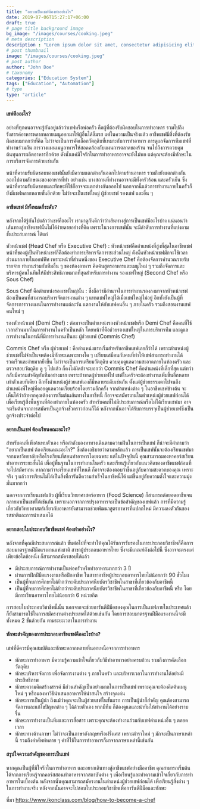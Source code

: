 ```yaml
---
title: "อยากเป็นเชฟต้องทำอย่างไร"
date: 2019-07-06T15:27:17+06:00
draft: true
# page title background image
bg_image: "/images/courses/cooking.jpeg"
# meta description
description : "Lorem ipsum dolor sit amet, consectetur adipisicing elit, sed do eiusmod tempor incididunt ut labore. dolore magna aliqua. Ut enim ad minim veniam, quis nostrud."
# post thumbnail
image: "/images/courses/cooking.jpeg"
# post author
author: "John Doe"
# taxonomy
categories: ["Education System"]
tags: ["Education", "Automation"]
# type
type: "article"
---
```


#### เชฟคืออะไร?

อย่างที่ทุกคนอาจจะรู้กันอยู่แล้วว่าเชฟหรือพ่อครัว คือผู้ที่ต้องรับผิดชอบในการทำอาหาร รวมไปถึงรังสรรค์อาหารหลากหลายเมนูออกมาให้ผู้อื่นได้ลิ้มรส แต่ในความเป็นจริงแล้ว อาชีพเชฟมีสิ่งที่ต้องรับผิดชอบมากกว่าที่คิด ไม่ว่าจะเป็นการคัดเลือกวัตถุดิบที่เหมาะกับการทำอาหาร การดูแลจัดการทีมเชฟที่ทำงานร่วมกัน การวางแผนเมนูอาหารให้สอดคล้องกับแผนการตลาดของร้าน จนไปถึงการควบคุมต้นทุนการผลิตอาหารอีกด้วย ดังนั้นแค่มีใจรักในการทำอาหารอาจจะยังไม่พอ แต่คุณจะต้องมีทักษะในการบริการจัดการด้วยเช่นกัน

หน้าที่ความรับผิดชอบของเชฟนั้นยังมีความแตกต่างกันออกไปตามร้านอาหาร รวมถึงยังแตกต่างกันออกไปตามลักษณะของอาหารที่ทำ อย่างเช่น บางสถานที่ทำงานอาจจะมีทั้งครัวร้อน และครัวเย็น ซึ่งหน้าที่ความรับผิดชอบและทักษะที่ใช้ก็อาจจะแตกต่างกันออกไป นอกจากนี้แล้วการทำงานภายในครัวก็ยังมีเชฟหลากหลายขั้นอีกด้วย ไม่ว่าจะเป็นเชฟใหญ่ ผู้ช่วยเชฟ รองเชฟ และอื่น ๆ 

#### อาชีพเชฟ มีทั้งหมดกี่ระดับ?

หลังจากได้รู้กันไปแล้วว่าเชฟคืออะไร เรามาดูกันดีกว่าว่าเส้นทางสู่การเป็นเชฟมีอะไรบ้าง แน่นอนว่าเส้นทางสู่อาชีพเชฟนั้นไม่ได้ง่ายดายอย่างที่คิด เพราะในวงการเชฟนั้น จะมีลำดับการทำงานที่แบ่งตามขั้นประสบการณ์ ได้แก่ 

หัวหน้าเชฟ (Head Chef หรือ Executive Chef)
: หัวหน้าเชฟคือตำแหน่งที่สูงที่สุดในอาชีพเชฟ หน้าที่ของผู้เป็นหัวหน้าเชฟก็คือต้องทำการบริหารจัดการซะส่วนใหญ่ ดังนั้นหัวหน้าเชฟมักจะใช้เวลาส่วนมากภายในออฟฟิศ เพราะหน้าที่ส่วนหนึ่งของ Executive Chef คือต้องจัดการคำนวณรายรับ รายจ่าย ทำงานร่วมกับทีมอื่น ๆ ของห้องอาหาร คิดค้นสูตรอาหารและเมนูใหม่ ๆ รวมถึงจัดการและบริหารผู้คนในทีมให้มีประสิทธิภาพมากที่สุดสำหรับการทำงาน
รองเชฟใหญ่ (Second Chef หรือ Sous Chef)

Sous Chef คือตำแหน่งรองเชฟใหญ่นั้น 
: ซึ่งถือว่ามีอำนาจในการทำงานรองลงมาจากหัวหน้าเชฟ ต้องเป็นคนที่สามารถบริหารจัดการงานต่าง ๆ แทนเชฟใหญ่ได้เมื่อเชฟใหญ่ไม่อยู่ อีกทั้งยังเป็นผู้ที่จัดการการวางแผนในการทำงานแต่ละวัน แตกงานให้กับเชฟคนอื่น ๆ ภายในครัว รวมถึงสอนงานเชฟคนใหม่ ๆ

รองหัวหน้าเชฟ (Demi Chef)
: ต่อมาจะเป็นตำแหน่งรองหัวหน้าเชฟหรือ Demi Chef คือคนที่ใช้เวลาส่วนมากในการทำงานในครัวเป็นหลัก โดยหน้าที่คือช่วยรองเชฟใหญ่ในการบริหารทีม และดูแลการทำงานในกรณีที่มีการทำงานเป็นกะ
ผู้ช่วยเชฟ (Commis Chef)

Commis Chef หรือ ผู้ช่วยเชฟ 
: คือตำแหน่งแรกเริ่มสำหรับอาชีพเชฟเลยก็ว่าได้ เพราะตำแหน่งผู้ช่วยเชฟไม่จำเป็นจพต้องมีทักษะเฉพาะทางใด ๆ เปรียบเสมือนกับคนที่ทำให้เชฟสามารถทำงานได้รวดเร็วและง่ายมากยิ่งขึ้น ไม่ว่าจะเป็นการเตรียมวัตถุดิบ ควบคุมดูแลความสะอาดภายในห้องครัว และตรวจสอบวัตถุดิบ ดู ๆ ไปแล้ว ก็คงไม่ผิดถ้าจะบอกว่า Commis Chef คือตำแหน่งที่เล็กที่สุด แต่ทว่ากลับมีความสำคัญกับทีมอย่างมาก เพราะถ้าขาดผู้ช่วยเชฟไป เชฟในครัวจะต้องทำงานเพิ่มขึ้นอีกหลายเท่าตัวเลยทีเดียว อีกทั้งตำแหน่งผู้ช่วยเชฟเองก็มีหลายระดับเช่นกัน ตั้งแต่ผู้ช่วยธรรมดาไปจนถึงตำแหน่งพี่ใหญ่ที่คอยดูแลความเรียบร้อยโดยรวมอีกครั้ง
จากตำแหน่งต่าง ๆ ในอาชีพเชฟข้างต้น จะเห็นได้ว่าถ้าหากคุณต้องการเริ่มต้นเส้นทางในอาชีพนี้ ก็อาจจะสมัครงานในตำแหน่งผู้ช่วยเชฟก่อนได้ เพื่อเรียนรู้สิ่งพื้นฐานที่ต้องทำภายในห้องครัว สำหรับคนที่ไม่มีประสบการณ์หรือไม่ได้เรียนเชฟมา อาจจะเริ่มต้นจากการสมัครเป็นลูกจ้างชั่วคราวก่อนก็ได้ หลังจากนั้นอาจได้รับการบรรจุเป็นผู้ช่วยเชฟซึ่งเป็นลูกจ้างประจำต่อไป

#### อยากเป็นเชฟ ต้องเรียนคณะอะไร?

สำหรับคนที่เพิ่งค้นพบตัวเอง หรือกำลังมองหาทางเดินตามความฝันในการเป็นเชฟ ก็น่าจะมีคำถามว่า "อยากเป็นเชฟ ต้องเรียนคณะอะไร?" ซึ่งต้องอธิบายว่าตามหลักแล้ว การเป็นเชฟนั้นจะต้องเรียนเชฟมาจากมหาวิทยาลัยหรือโรงเรียนที่สอนทำอาหารโดยเฉพาะ แต่ในปัจจุบันนี้ คุณสามารถมองหาคอร์สเรียนทำอาหารระยะสั้นได้ เพื่อปูพื้นฐานในการทำงานในครัว และเรียนรู้เกี่ยวกับแนวคิดของอาชีพเชฟก่อนที่จะไปสมัครงาน หากถามว่าจะเรียนเชฟที่ไหนดี ก็อาจจะต้องตอบว่าขึ้นอยู่กับความสะดวกของคุณ เพราะจริง ๆ แล้วการเรียนไม่ได้เป็นสิ่งที่การันตีความสำเร็จในอาชีพนี้ได้ แต่ขึ้นอยู่กับความตั้งใจและความมุ่งมั่นมากกว่า

นอกจากการเรียนเชฟแล้ว ผู้ที่เรียนวิทยาศาสตร์อาหาร (Food Science) ก็สามารถต่อยอดอาชีพจนกลายมาเป็นเชฟได้เช่นกัน เพราะนอกจากการปรุงอาหารจะเป็นข้อสำคัญของเชฟแล้ว การที่มีความรู้เกี่ยวกับวิทยาศาสตร์เกี่ยวกับอาหารยังสามารถช่วยพัฒนาสูตรอาหารที่แปลกใหม่ มีความลงตัวกันของรสชาติและการนำเสนอได้

#### อยากสอบใบประกอบวิชาชีพเชฟ ต้องทำอย่างไร?

หลังจากที่คุณมีประสบการณ์แล้ว ขั้นต่อไปที่จะทำให้คุณได้รับการรับรองในการประกอบวิชาชีพก็คือการสอบมาตรฐานฝีมือแรงงานแห่งชาติ สาขาผู้ประกอบอาหารไทย ซึ่งจะมีเกณฑ์ดังต่อไปนี้ ซึ่งอาจจะตรงแค่เพียงข้อใดข้อหนึ่ง ก็สามารถสมัครสอบได้แล้ว

- มีประสบการณ์การทำงานเป็นพ่อครัวหรือทำอาหารมากกว่า 3 ปี
- ผ่านการฝึกฝีมือแรงงานหรือฝึกอาชีพ ในสาขาอาชีพผู้ประกอบอาหารไทยไม่น้อยกว่า 90 ชั่วโมง
- เป็นผู้ที่จบการศึกษาไม่ต่ำกว่าระดับประกาศนียบัตรวิชาชีพในสาขาที่เกี่ยวข้องกับอาชีพนี้
- เป็นผู้ที่จบการศึกษาไม่ต่ำกว่าระดับประกาศนียบัตรวิชาชีพในสาขาที่เกี่ยวข้องกับอาชีพนี้ หรือ โดยมีการเรียนอาหารไทยไม่น้อยกว่า 6 หน่วยกิต

การสอบใบประกอบวิชาชีพนี้นั้น นอกจากจะช่วยการันตีฝีมือของคุณในการเป็นเชฟภายในประเทศแล้ว ก็ยังสามารถใช้ในการสมัครงานต่างประเทศได้ด้วยเช่นกัน โดยการสอบมาตรฐานฝีมือแรงงานนี้จะมีทั้งหมด 2 ขั้นด้วยกัน ตามระยะเวลาในการทำงาน

#### ทักษะสำคัญของการประกอบอาชีพเชฟคืออะไรบ้าง?

เชฟที่ดีควรมีคุณสมบัติและทักษะหลากหลายที่นอกเหนือจากการทำอาหาร

- ทักษะการทำอาหาร มีความรู้ความเข้าใจเกี่ยวกับวิธีทำอาหารอย่างครบถ้วน รวมถึงการคัดเลือกวัตถุดิบ
- ทักษะบริหารจัดการ เพื่อจัดการงานต่าง ๆ ภายในครัว และบริหารเวลาในการทำงานได้อย่างมีประสิทธิภาพ
- ทักษะความคิดสร้างสรรค์ มีส่วนสำคัญเป็นอย่างมากในการเป็นเชฟ เพราะคุณจะต้องคิดค้นเมนูใหม่ ๆ หรือมองหาวิธีนำเสนออาหารให้น่าสนใจ สร้างจุดเด่น
- ทักษะการเป็นผู้นำ ถึงแม้ว่าคุณจะเป็นผู้ช่วยเชฟในขั้นแรก การเป็นผู้นำก็สำคัญ คุณต้องสามารถจัดการและแก้ไขปัญหาต่าง ๆ ได้ด้วยตัวเอง หากมีทีม ก็ต้องดูแลและนำทีมให้ทำงานได้อย่างราบรื่น
- ทักษะการทำงานเป็นทีมและการสื่อสาร เพราะคุณจะต้องทำงานร่วมกับเชฟตำแหน่งอื่น ๆ ตลอดเวลา
- ทักษะทางด้านภาษา ไม่ว่าจะเป็นภาษาอังกฤษหรือฝรั่งเศส เพราะตำราใหม่ ๆ มักจะเป็นภาษาเหล่านี้ รวมถึงคำศัพท์หลาย ๆ คำที่ใช้ในการทำอาหารก็มาจากภาษาเหล่านี้เช่นกัน

#### สรุปใจความสำคัญของการเป็นเชฟ

หากคุณเป็นผู้ที่มีใจรักในการทำอาหาร และอยากเดินทางสู่อาชีพเชฟอย่างมืออาชีพ คุณสามารถเริ่มต้นได้จากการเรียนรู้จากคอร์สสอนทำอาหารจากสถาบันต่าง ๆ เพื่อเรียนรู้และทำความเข้าใจเกี่ยวกับการทำอาหารในเบื้องต้น หลังจากนั้นคุณสามารถสมัครงานในตำแหน่งผู้ช่วยเชฟก่อนได้ เพื่อเรียนรู้สิ่งต่าง ๆ ในการทำงานจริง หลังจากนั้นอาจจะไปสอบใบประกอบวิชาชีพเพื่อการันตีฝีมือและทักษะ

ที่มา https://www.ikonclass.com/blog/how-to-become-a-chef 